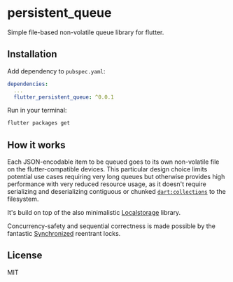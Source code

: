 # persistent_queue

Simple file-based non-volatile queue library for flutter.


## Installation

Add dependency to `pubspec.yaml`:

```yaml
dependencies:
  ...
  flutter_persistent_queue: ^0.0.1
```

Run in your terminal:

```sh
flutter packages get
```
<!--
## Example

```dart

```
-->

## How it works

Each JSON-encodable item to be queued goes to its own non-volatile file on the
flutter-compatible devices. This particular design choice limits potential use
cases requiring very long queues but otherwise provides high performance with
very reduced resource usage, as it doesn't require serializing and deserializing
contiguous or chunked [`dart:collections`](
https://pub.dartlang.org/documentation/collection/latest/) to the filesystem.

It's build on top of the also minimalistic [Localstorage](
https://github.com/lesnitsky/flutter_localstorage) library.

Concurrency-safety and sequential correctness is made possible by the fantastic
[Synchronized](https://github.com/tekartik/synchronized.dart) reentrant locks.


## License

MIT
